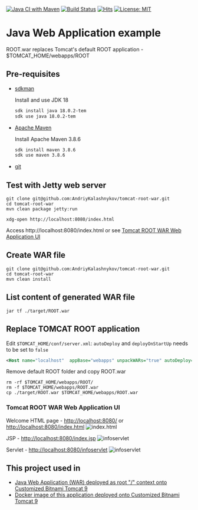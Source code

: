 [![Java CI with Maven](https://github.com/AndriyKalashnykov/tomcat-root-war/actions/workflows/maven.yml/badge.svg)](https://github.com/AndriyKalashnykov/tomcat-root-war/actions/workflows/maven.yml)
[![Build Status](https://travis-ci.org/AndriyKalashnykov/tomcat-root-war.svg?branch=master)](https://travis-ci.org/AndriyKalashnykov/tomcat-root-war)
[![Hits](https://hits.seeyoufarm.com/api/count/incr/badge.svg?url=https%3A%2F%2Fgithub.com%2FAndriyKalashnykov%2Ftomcat-root-war&count_bg=%2333CD56&title_bg=%23555555&icon=&icon_color=%23E7E7E7&title=hits&edge_flat=false)](https://hits.seeyoufarm.com)
[![License: MIT](https://img.shields.io/badge/License-MIT-yellow.svg)](https://opensource.org/licenses/MIT)
# Java Web Application example

ROOT.war replaces Tomcat's default ROOT application - $TOMCAT_HOME/webapps/ROOT

## Pre-requisites

* [sdkman](https://sdkman.io/install)

    Install and use JDK 18

    ```bash
    sdk install java 18.0.2-tem
    sdk use java 18.0.2-tem
    ```
* [Apache Maven](https://maven.apache.org/install.html)

  Install Apache Maven 3.8.6

    ```bash
    sdk install maven 3.8.6
    sdk use maven 3.8.6
    ```
* [git](https://git-scm.com/book/en/v2/Getting-Started-Installing-Git)

## Test with Jetty web server

```shell
git clone git@github.com:AndriyKalashnykov/tomcat-root-war.git
cd tomcat-root-war
mvn clean package jetty:run

xdg-open http://localhost:8080/index.html
```

Access http://localhost:8080/index.html or see [Tomcat ROOT WAR Web Application UI](https://github.com/AndriyKalashnykov/tomcat-root-war/blob/master/README.md#java-web-application-ui)

## Create WAR file

```shell
git clone git@github.com:AndriyKalashnykov/tomcat-root-war.git
cd tomcat-root-war
mvn clean install
```

## List content of generated WAR file

```shell
jar tf ./target/ROOT.war
```
## Replace TOMCAT ROOT application

Edit `$TOMCAT_HOME/conf/server.xml`: `autoDeploy` and `deployOnStartUp` needs to be set to `false`

```xml
<Host name="localhost"  appBase="webapps" unpackWARs="true" autoDeploy="false" deployOnStartUp="false">
```

Remove default ROOT folder and copy ROOT.war
```shell
rm -rf $TOMCAT_HOME/webapps/ROOT/
rm -f $TOMCAT_HOME/webapps/ROOT.war
cp ./target/ROOT.war $TOMCAT_HOME/webapps/ROOT.war
```

### Tomcat ROOT WAR Web Application UI

Welcome HTML page -  [http://localhost:8080/](http://localhost:8080/) or [http://localhost:8080/index.html](http://localhost:8080/index.html) 
![index.html](images/http-8080-index-html.png)

JSP - [http://localhost:8080/index.jsp](http://localhost:8080/index.jsp)
![infoservlet](images/http-8080-index-jsp.png)

Servlet - [http://localhost:8080/infoservlet](http://localhost:8080/infoservlet)
![infoservlet](images/http-8080-infoservlet.png)

## This project used in
* [Java Web Application (WAR) deployed as root "/" context onto Customized Bitnami Tomcat 9](https://github.com/AndriyKalashnykov/bitnami-tomcat9-jdk18-root-war)
* [Docker image of this application deployed onto Customized Bitnami Tomcat 9](https://hub.docker.com/r/andriykalashnykov/bitnami-tomcat9-jdk18-root-war)
